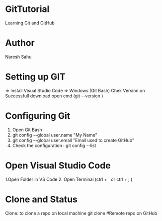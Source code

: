 # GitTutorial
Learning Git and GitHub
# Author
 Naresh Sahu
 # Setting up GIT
  => Install Visual Studio Code
  => Windows  (Git Bash)
      Chek Version on Successfull download 
      open cmd (git --version )
# Configuring Git 
  1. Open Git Bash
  2.  git config --global user.name "My Name"
  3.  git config --global user.email "Email used to create GitHub"
  4.  Check the configuration :  git config --list
# Open Visual Studio Code
 1.Open Folder in VS Code
 2. Open Terminal (ctrl + ` or ctrl + j )
# Clone and Status
  Clone: to clone a repo on local machine
  git clone <project link>
 #Remote
  repo on GitHub
